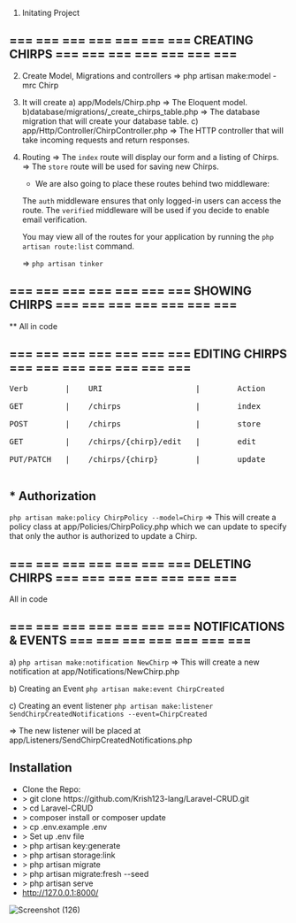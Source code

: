 1. Initating Project

## === === === === === === === CREATING CHIRPS === === === === === === ===

2. Create Model, Migrations and controllers => php artisan make:model -mrc Chirp

3. It will create
   a) app/Models/Chirp.php => The Eloquent model.
   b)database/migrations/<timestamp>\_create_chirps_table.php => The database migration that will create your database table.
   c) app/Http/Controller/ChirpController.php => The HTTP controller that will take incoming requests and return responses.

4. Routing
   => The `index` route will display our form and a listing of Chirps.
   => The `store` route will be used for saving new Chirps.

    - We are also going to place these routes behind two middleware:

    The `auth` middleware ensures that only logged-in users can access the route.
    The `verified` middleware will be used if you decide to enable email verification.

    You may view all of the routes for your application by running the `php artisan route:list` command.

    => `php artisan tinker`


## === === === === === === === SHOWING CHIRPS === === === === === === ===

** All in code

## === === === === === === === EDITING CHIRPS === === === === === === ===

<pre>
Verb	    |    URI	                |        Action	    |    Route Name

GET	        |    /chirps	            |        index	    |    chirps.index

POST	    |    /chirps	            |        store	    |    chirps.store

GET	        |    /chirps/{chirp}/edit	|        edit	    |    chirps.edit

PUT/PATCH	|    /chirps/{chirp}	    |        update	    |    chirps.update

</pre>
## *  Authorization
`php artisan make:policy ChirpPolicy --model=Chirp` => This will create a policy class at app/Policies/ChirpPolicy.php which we can update to specify that only the author is authorized to update a Chirp.

## === === === === === === === DELETING CHIRPS === === === === === === ===
All  in code

## === === === === === === === NOTIFICATIONS & EVENTS === === === === === === ===

a) `php artisan make:notification NewChirp`
=> This will create a new notification at app/Notifications/NewChirp.php

b) Creating an Event
`php artisan make:event ChirpCreated`

c) Creating an event listener
`php artisan make:listener SendChirpCreatedNotifications --event=ChirpCreated`

=> The new listener will be placed at app/Listeners/SendChirpCreatedNotifications.php

## Installation
<ul>
    <li>Clone the Repo: <br> </li>
    <li style=""> > git clone https://github.com/Krish123-lang/Laravel-CRUD.git</li>
    <li> > cd Laravel-CRUD</li>
    <li> > composer install or composer update</li>
    <li> > cp .env.example .env</li>
    <li> > Set up .env file</li>
    <li> > php artisan key:generate</li>
    <li> > php artisan storage:link</li>
    <li> > php artisan migrate</li>
    <li> > php artisan migrate:fresh --seed</li>
    <li> > php artisan serve</li>
    <li> <a href="http://127.0.0.1:8000/">http://127.0.0.1:8000/</a> </li>
</ul>


![Screenshot (126)](https://github.com/Krish123-lang/LaraBoot-Chirp/assets/56486342/0e781dbc-0a22-4f16-bb81-2380e1a69d2b)

